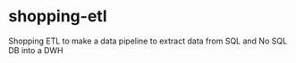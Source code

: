 # shopping-etl
Shopping ETL to make a data pipeline to extract data from SQL and No SQL DB into a DWH
